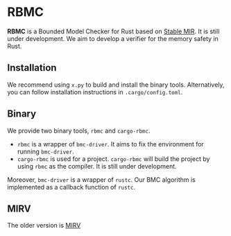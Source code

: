 # RBMC

**RBMC** is a Bounded Model Checker for Rust based on [Stable MIR](https://github.com/rust-lang/project-stable-mir). It is still under development. We aim to develop a verifier for the memory safety in Rust.

## Installation

We recommend using `x.py` to build and install the binary tools. Alternatively, you can follow installation instructions in `.cargo/config.toml`.

## Binary

We provide two binary tools, `rbmc` and `cargo-rbmc`.
- `rbmc` is a wrapper of `bmc-driver`. It aims to fix the environment for running `bmc-driver`.
- `cargo-rbmc` is used for a project. `cargo-rbmc` will build the project by using `rbmc` as the compiler. It is still under development.

Moreover, `bmc-driver` is a wrapper of `rustc`. Our BMC algorithm is implemented as a callback function of `rustc`.

## MIRV
The older version is [MIRV](https://github.com/zhuyutian57/RBMC/tree/85bb1e0be607d49069a385d9ff52ba51b452668a)
